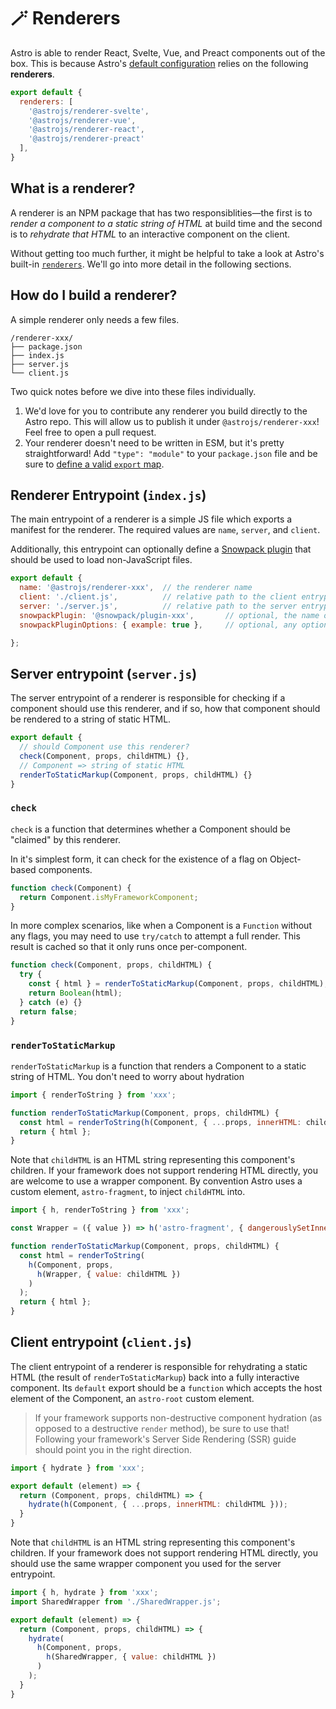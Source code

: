 # 🪄 Renderers

Astro is able to render React, Svelte, Vue, and Preact components out of the box. This is because Astro's [default configuration][astro-config] relies on the following **renderers**.

```js
export default {
  renderers: [
    '@astrojs/renderer-svelte',
    '@astrojs/renderer-vue',
    '@astrojs/renderer-react',
    '@astrojs/renderer-preact'
  ],
}
```

## What is a renderer?

A renderer is an NPM package that has two responsiblities—the first is to _render a component to a static string of HTML_ at build time and the second is to _rehydrate that HTML_ to an interactive component on the client.

Without getting too much further, it might be helpful to take a look at Astro's built-in [`renderers`](https://github.com/snowpackjs/astro/tree/main/packages/renderers). We'll go into more detail in the following sections.

## How do I build a renderer?

A simple renderer only needs a few files.
```
/renderer-xxx/
├── package.json
├── index.js
├── server.js
└── client.js
```

Two quick notes before we dive into these files individually.
1. We'd love for you to contribute any renderer you build directly to the Astro repo. This will allow us to publish it under `@astrojs/renderer-xxx`! Feel free to open a pull request.
2. Your renderer doesn't need to be written in ESM, but it's pretty straightforward! Add `"type": "module"` to your `package.json` file and be sure to [define a valid `export` map](https://nodejs.org/api/packages.html#packages_package_entry_points).

## Renderer Entrypoint (`index.js`)

The main entrypoint of a renderer is a simple JS file which exports a manifest for the renderer. The required values are `name`, `server`, and `client`.

Additionally, this entrypoint can optionally define a [Snowpack plugin](https://www.snowpack.dev/guides/plugins) that should be used to load non-JavaScript files.


```js
export default {
  name: '@astrojs/renderer-xxx',  // the renderer name
  client: './client.js',          // relative path to the client entrypoint
  server: './server.js',          // relative path to the server entrypoint
  snowpackPlugin: '@snowpack/plugin-xxx',       // optional, the name of a snowpack plugin to inject
  snowpackPluginOptions: { example: true },     // optional, any options to be forwarded to the snowpack plugin

};
```

## Server entrypoint (`server.js`)

The server entrypoint of a renderer is responsible for checking if a component should use this renderer, and if so, how that component should be rendered to a string of static HTML.

```js
export default {
  // should Component use this renderer? 
  check(Component, props, childHTML) {},
  // Component => string of static HTML
  renderToStaticMarkup(Component, props, childHTML) {}
}
```

### `check`

`check` is a function that determines whether a Component should be "claimed" by this renderer. 

In it's simplest form, it can check for the existence of a flag on Object-based components.

```js
function check(Component) {
  return Component.isMyFrameworkComponent;
}
```

In more complex scenarios, like when a Component is a `Function` without any flags, you may need to use `try/catch` to attempt a full render. This result is cached so that it only runs once per-component. 

```js
function check(Component, props, childHTML) {
  try {
    const { html } = renderToStaticMarkup(Component, props, childHTML);
    return Boolean(html);
  } catch (e) {}
  return false;
}
```

### `renderToStaticMarkup`

`renderToStaticMarkup` is a function that renders a Component to a static string of HTML. You don't need to worry about hydration 

```js
import { renderToString } from 'xxx';

function renderToStaticMarkup(Component, props, childHTML) {
  const html = renderToString(h(Component, { ...props, innerHTML: childHTML }));
  return { html };
}
```

Note that `childHTML` is an HTML string representing this component's children. If your framework does not support rendering HTML directly, you are welcome to use a wrapper component. By convention Astro uses a custom element, `astro-fragment`, to inject `childHTML` into.

```js
import { h, renderToString } from 'xxx';

const Wrapper = ({ value }) => h('astro-fragment', { dangerouslySetInnerHTML: { __html: value } });

function renderToStaticMarkup(Component, props, childHTML) {
  const html = renderToString(
    h(Component, props, 
      h(Wrapper, { value: childHTML })
    )
  );
  return { html };
}
```

## Client entrypoint (`client.js`)

The client entrypoint of a renderer is responsible for rehydrating a static HTML (the result of `renderToStaticMarkup`) back into a fully interactive component. Its `default` export should be a `function` which accepts the host element of the Component, an `astro-root` custom element.

> If your framework supports non-destructive component hydration (as opposed to a destructive `render` method), be sure to use that! Following your framework's Server Side Rendering (SSR) guide should point you in the right direction.

```js
import { hydrate } from 'xxx';

export default (element) => {
  return (Component, props, childHTML) => {
    hydrate(h(Component, { ...props, innerHTML: childHTML }));
  }
}
```

Note that `childHTML` is an HTML string representing this component's children. If your framework does not support rendering HTML directly, you should use the same wrapper component you used for the server entrypoint.

```js
import { h, hydrate } from 'xxx';
import SharedWrapper from './SharedWrapper.js';

export default (element) => {
  return (Component, props, childHTML) => {
    hydrate(
      h(Component, props, 
        h(SharedWrapper, { value: childHTML })
      )
    );
  }
}
```


[astro-config]: ./config.md
